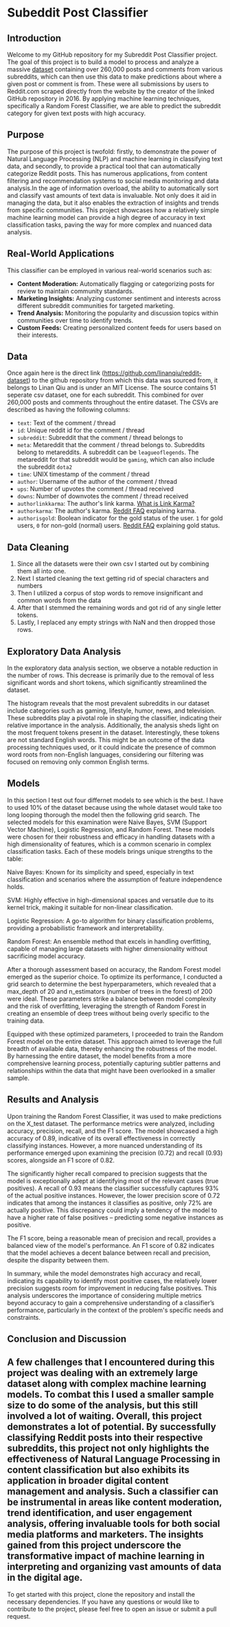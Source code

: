 # Subeddit Post Classifier

## Introduction

Welcome to my GitHub repository for my Subreddit Post Classifier project. The goal of this project is to build a model to process and analyze a massive [dataset](https://github.com/linanqiu/reddit-dataset) containing over 260,000 posts and comments from various subreddits, which can then use this data to make predictions about where a given post or comment is from. These were all submissions by users to Reddit.com scraped directly from the website by the creator of the linked GitHub repository in 2016. By applying machine learning techniques, specifically a Random Forest Classifier, we are able to predict the subreddit category for given text posts with high accuracy. 

## Purpose

The purpose of this project is twofold: firstly, to demonstrate the power of Natural Language Processing (NLP) and machine learning in classifying text data, and secondly, to provide a practical tool that can automatically categorize Reddit posts. This has numerous applications, from content filtering and recommendation systems to social media monitoring and data analysis.In the age of information overload, the ability to automatically sort and classify vast amounts of text data is invaluable. Not only does it aid in managing the data, but it also enables the extraction of insights and trends from specific communities. This project showcases how a relatively simple machine learning model can provide a high degree of accuracy in text classification tasks, paving the way for more complex and nuanced data analysis.

## Real-World Applications

This classifier can be employed in various real-world scenarios such as:

- **Content Moderation:** Automatically flagging or categorizing posts for review to maintain community standards.
- **Marketing Insights:** Analyzing customer sentiment and interests across different subreddit communities for targeted marketing.
- **Trend Analysis:** Monitoring the popularity and discussion topics within communities over time to identify trends.
- **Custom Feeds:** Creating personalized content feeds for users based on their interests.

## Data
Once again here is the direct link (https://github.com/linanqiu/reddit-dataset) to the github repository from which this data was sourced from, it belongs to Linan Qiu and is under an MIT License. The source contains 51 seperate csv dataset, one for each subreddit. This combined for over 260,000 posts and comments throughout the entire dataset. The CSVs are described as having the following columns:
- `text`: Text of the comment / thread
- `id`: Unique reddit id for the comment / thread
- `subreddit`: Subreddit that the comment / thread belongs to
- `meta`: Metareddit that the comment / thread belongs to. Subreddits belong to metareddits. A subreddit can be `leagueoflegends`. The metareddit for that subreddit would be `gaming`, which can also include the subreddit `dota2`
- `time`: UNIX timestamp of the comment / thread
- `author`: Username of the author of the comment / thread
- `ups`: Number of upvotes the comment / thread received
- `downs`: Number of downvotes the comment / thread received
- `authorlinkkarma`: The author's link karma. [What is Link Karma?](https://www.reddit.com/r/NoStupidQuestions/comments/2idfhk/what_is_link_karma/)
- `authorkarma`: The author's karma. [Reddit FAQ](https://www.reddit.com/wiki/faq) explaining karma.
- `authorisgold`: Boolean indicator for the gold status of the user. `1` for gold users, `0` for non-gold (normal) users. [Reddit FAQ](https://www.reddit.com/wiki/faq) explaining gold status.

## Data Cleaning
1. Since all the datasets were their own csv I started out by combining them all into one.
2. Next I started cleaning the text getting rid of special characters and numbers
3. Then I utilized a corpus of stop words to remove insignificant and common words from the data
4. After that I stemmed the remaining words and got rid of any single letter tokens. 
5. Lastly, I replaced any empty strings with NaN and then dropped those rows.

## Exploratory Data Analysis

In the exploratory data analysis section, we observe a notable reduction in the number of rows. This decrease is primarily due to the removal of less significant words and short tokens, which significantly streamlined the dataset.

The histogram reveals that the most prevalent subreddits in our dataset include categories such as gaming, lifestyle, humor, news, and television. These subreddits play a pivotal role in shaping the classifier, indicating their relative importance in the analysis. Additionally, the analysis sheds light on the most frequent tokens present in the dataset. Interestingly, these tokens are not standard English words. This might be an outcome of the data processing techniques used, or it could indicate the presence of common word roots from non-English languages, considering our filtering was focused on removing only common English terms.

## Models

In this section I test out four differnet models to see which is the best. I have to used 10% of the dataset because using the whole dataset would take too long looping thorough the model then the following grid search. The selected models for this examination were Naive Bayes, SVM (Support Vector Machine), Logistic Regression, and Random Forest. These models were chosen for their robustness and efficacy in handling datasets with a high dimensionality of features, which is a common scenario in complex classification tasks. Each of these models brings unique strengths to the table:

Naive Bayes: Known for its simplicity and speed, especially in text classification and scenarios where the assumption of feature independence holds.

SVM: Highly effective in high-dimensional spaces and versatile due to its kernel trick, making it suitable for non-linear classification.

Logistic Regression: A go-to algorithm for binary classification problems, providing a probabilistic framework and interpretability.

Random Forest: An ensemble method that excels in handling overfitting, capable of managing large datasets with higher dimensionality without sacrificing model accuracy.

After a thorough assessment based on accuracy, the Random Forest model emerged as the superior choice. To optimize its performance, I conducted a grid search to determine the best hyperparameters, which revealed that a max_depth of 20 and n_estimators (number of trees in the forest) of 200 were ideal. These parameters strike a balance between model complexity and the risk of overfitting, leveraging the strength of Random Forest in creating an ensemble of deep trees without being overly specific to the training data.

Equipped with these optimized parameters, I proceeded to train the Random Forest model on the entire dataset. This approach aimed to leverage the full breadth of available data, thereby enhancing the robustness of the model. By harnessing the entire dataset, the model benefits from a more comprehensive learning process, potentially capturing subtler patterns and relationships within the data that might have been overlooked in a smaller sample.

## Results and Analysis

Upon training the Random Forest Classifier, it was used to make predictions on the X_test dataset. The  performance metrics were analyzed, including accuracy, precision, recall, and the F1 score. The model showcased a high accuracy of 0.89, indicative of its overall effectiveness in correctly classifying instances. However, a more nuanced understanding of its performance emerged upon examining the precision (0.72) and recall (0.93) scores, alongside an F1 score of 0.82.

The significantly higher recall compared to precision suggests that the model is exceptionally adept at identifying most of the relevant cases (true positives). A recall of 0.93 means the classifier successfully captures 93% of the actual positive instances. However, the lower precision score of 0.72 indicates that among the instances it classifies as positive, only 72% are actually positive. This discrepancy could imply a tendency of the model to have a higher rate of false positives – predicting some negative instances as positive.

The F1 score, being a reasonable mean of precision and recall, provides a balanced view of the model's performance. An F1 score of 0.82 indicates that the model achieves a decent balance between recall and precision, despite the disparity between them.

In summary, while the model demonstrates high accuracy and recall, indicating its capability to identify most positive cases, the relatively lower precision suggests room for improvement in reducing false positives. This analysis underscores the importance of considering multiple metrics beyond accuracy to gain a comprehensive understanding of a classifier’s performance, particularly in the context of the problem's specific needs and constraints.
## Conclusion and Discussion

A few challenges that I encountered during this project was dealing with an extremely large dataset along with complex machine learning models. To combat this I used a smaller sample size to do some of the analysis, but this still involved a lot of waiting. Overall, this project demonstrates a lot of potential. By successfully classifying Reddit posts into their respective subreddits, this project not only highlights the effectiveness of Natural Language Processing in content classification but also exhibits its application in broader digital content management and analysis. Such a classifier can be instrumental in areas like content moderation, trend identification, and user engagement analysis, offering invaluable tools for both social media platforms and marketers. The insights gained from this project underscore the transformative impact of machine learning in interpreting and organizing vast amounts of data in the digital age.
---

To get started with this project, clone the repository and install the necessary dependencies. If you have any questions or would like to contribute to the project, please feel free to open an issue or submit a pull request.

